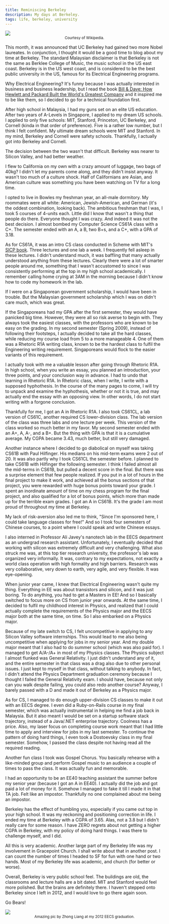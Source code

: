 ```yaml
---
title: Reminiscing Berkeley
description: My days at Berkeley.
tags: life, berkeley, university
---
```


<a href="/blog/reminiscing-berkeley">
  <img src="/images/berkeley-glade.jpg" />
</a>
<center class="block mb-6"><small>Courtesy of Wikipedia.</small></center>

This month, it was announced that UC Berkeley had gained two more Nobel laureates. In conjunction, I thought it would be a good time to blog about my time at Berkeley. The standard Malaysian disclaimer is that Berkeley is not the same as Berklee College of Music, the music school in the US east coast. Berkeley is in the US west coast, and is considered to be the best public university in the US, famous for its Electrical Engineering programs.

Why Electrical Engineering? It's funny because I was actually interested in business and business leadership, but I read the book [Bill & Dave: How Hewlett and Packard Built the World's Greatest Company](https://www.amazon.com/Bill-Dave-Hewlett-Packard-Greatest/dp/1591841526) and it inspired me to be like them, so I decided to go for a technical foundation first.

After high school in Malaysia, I had my guns set on an elite US education. After two years of A-Levels in Singapore, I applied to my dream US schools. I applied to only five schools: MIT, Stanford, Princeton, UC Berkeley, and Cornell (kinda in that order of preference). Five is a rather low number, but I think I felt confident. My ultimate dream schools were MIT and Stanford. In my mind, Berkeley and Cornell were safety schools. Thankfully, I actually got into Berkeley and Cornell.

The decision between the two wasn't that difficult. Berkeley was nearer to Silicon Valley, and had better weather.

I flew to California on my own with a crazy amount of luggage, two bags of 40kg? I didn't let my parents come along, and they didn't insist anyway. It wasn't too much of a culture shock. Half of Californians are Asian, and American culture was something you have been watching on TV for a long time.

I opted to live in Bowles my freshman year, an all-male dormitory. My roommates were all white: American, Jewish-American, and German (it's the oddest combination, looking back). The ambitious freshman that I was, I took 5 courses of 4-units each. Little did I know that wasn't a thing that people do there. Everyone thought I was crazy. And indeed it was not the best decision. I almost bombed my Computer Science CS61A class with a C+. The semester ended with an A, a B, two B+s, and a C+, with a GPA of 3.18.

As for CS61A, it was an intro CS class conducted in Scheme with MIT's [SICP book](https://mitpress.mit.edu/sites/default/files/sicp/index.html). Three lectures and one lab a week. I frequently fell asleep in these lectures. I didn't understand much, it was baffling that many actually understood anything from these lectures. Clearly there were a lot of smarter people around me, something that I wasn't accustomed to since I was consistently performing at the top in my high school academically. I remember calling home crying at 3AM in the morning because I didn't know how to code my homework in the lab.

If I were on a Singaporean government scholarship, I would have been in trouble. But the Malaysian government scholarship which I was on didn't care much, which was great.

If the Singaporeans had my GPA after the first semester, they would have panicked big time. However, they were all so risk averse to begin with. They always took the easiest classes, with the professors who are known to be easy on the grading. In my second semester (Spring 2009), instead of following their footsteps, I actually decided to take all the hard classes, while reducing my course load from 5 to a more manageable 4. One of them was a Rhetoric R1A writing class, known to be the hardest class to fulfil the Engineering writing requirement. Singaporeans would flock to the easier variants of this requirement.

I actually took with me a valuable lesson after going through Rhetoric R1A. In high school, when you write an essay, you planned an introduction, your three points, and your conclusion way in advance. I had to undo that learning in Rhetoric R1A. In Rhetoric class, when I write, I write with a supposed hyphothesis. In the course of the many pages to come, I will try to unpack and examine the hyphothesis, whether or not it is true, and may actually end the essay with an opposing view. In other words, I do not start writing with a forgone conclusion.

Thankfully for me, I got an A in Rhetoric R1A. I also took CS61CL, a lab version of CS61C, another required CS lower-division class. The lab version of the class was three labs and one lecture per week. This version of the class worked so much better in my favor. My second semester ended with an A+, A, A-, and a B+. But the thing with GPA is that it is a cumulative average. My CGPA became 3.43, much better, but still very damaged.

Another instance where I decided to go diabolical on myself was taking CS61B with Paul Hilfinger. His medians on his mid-term exams were 2 out of 20. It was also partly why I took CS61CL the semester before. I planned to take CS61B with Hilfinger the following semester. I think I failed almost all the mid-terms in CS61B, but pulled a decent score in the final. But there was a surprise element that few people realized. If you put in a lot of hours in the final project to make it work, and achieved all the bonus sections of that project, you were rewarded with huge bonus points toward your grade. I spent an inordinate amount of time on my chess program for the final project, and also qualified for a lot of bonus points, which more than made up for the terrible exam grades. I got an A in CS61B. It's the grade I am most proud of throughout my time at Berkeley.

My lack of risk-aversion also led me to think, "Since I'm sponsored here, I could take language classes for free!" And so I took four semesters of Chinese courses, to a point where I could speak and write Chinese essays.

I also interned in Professor Ali Javey's nanotech lab in the EECS department as an undergrad research assistant. Unfortunately, I eventually decided that working with silicon was extremely difficult and very challenging. What also struck me was, at this top tier research university, the professor's lab was organized very informally. It was, contrary to my expectations, not exactly a world class operation with high formality and high barriers. Research was very collaborative, very down to earth, very agile, and very flexible. It was eye-opening.

When junior year came, I knew that Electrical Engineering wasn't quite my thing. Everything in EE was about transistors and silicon, and it was just boring. To do anything, you had to get a Masters in EE! And so I basically switched to focus more on CS from junior year onwards. At the same time, I decided to fulfil my childhood interest in Physics, and realized that I could actually complete the requirements of the Physics major and the EECS major both at the same time, on time. So I also embarked on a Physics major.

Because of my late switch to CS, I felt uncompetitive in applying to any Silicon Valley software internships. This would lead to me also being uncompetitive when applying for jobs in my senior year. And my double major meant that I also had to do summer school (which was also paid for). I managed to get A/A-/A+ in most of my Physics classes. The Physics subject I almost flunked was General Relativity. I just didn't understand any of it, and the entire semester in that class was a drag also due to other personal issues. I just kept to myself in that class, without talking to anybody. In fact, I didn't attend the Physics Department graduation ceremony because I thought I failed the General Relativity exam. I should have, because not only can you walk despite failing, you could also redo another course? Anyway, I barely passed with a D and made it out of Berkeley as a Physics major.

As for CS, I managed to do enough upper-division CS classes to make it out with an EECS degree. I even did a Ruby-on-Rails course in my final semester, which was actually instrumental in helping me find a job back in Malaysia. But it also meant I would be set on a startup software stack trajectory, instead of a Java/.NET enterprise trajectory. Coolness has a price. Also, my laser focus on completing course work meant that I had little time to apply and interview for jobs in my last semester. To continue the pattern of doing hard things, I even took a Dostoevsky class in my final semester. Somehow, I passed the class despite not having read all the required reading.

Another fun class I took was Gospel Chorus. You basically rehearse with a like-minded group and perform Gospel music to an audience a couple of times to pass the class. It was actually fun and memorable.

I had an opportunity to be an EE40 teaching assistant the summer before my senior year (because I got an A in EE40). I actually did the job and got paid a lot of money for it. Somehow I managed to fake it till I made it in that TA job. Felt like an impostor. Thankfully no one complained about me being an impostor.

Berkeley has the effect of humbling you, especially if you came out top in your high school. It was my reckoning and positioning correction in life. I ended my time at Berkeley with a CGPA of 3.65. Alas, not a 3.8 but I didn't really care for some reason. I have ZERO regrets about not getting a higher CGPA in Berkeley, with my policy of doing hard things. I was there to challenge myself, and I did.

All this is very academic. Another large part of my Berkeley life was my involvement in Gracepoint Church. I shall write about that in another post. I can count the number of times I headed to SF for fun with one hand or two hands. Most of my Berkeley life was academic, and church (for better or worse).

Overall, Berkeley is very public school feel. The buildings are old, the classrooms and lecture halls are a bit dated. MIT and Stanford would feel more polished. But the brains are definitely there. I haven't stepped onto Berkeley since I left in 2012, and I would love to go there again soon.

Go Bears!

<img src="/images/berkeley-jon-dancing.jpg" />
<center class="block mb-6"><small>Amazing pic by Zhong Liang at my 2012 EECS graduation.</small></center>
